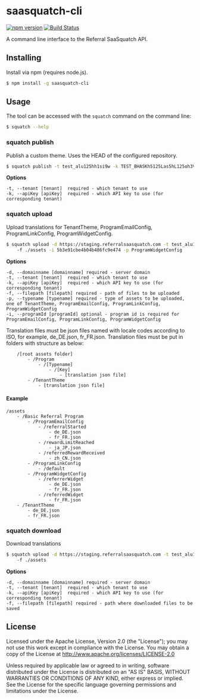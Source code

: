 saasquatch-cli
==============

[![npm version](https://badge.fury.io/js/saasquatch-cli.svg)](http://badge.fury.io/js/saasquatch-cli)
[![Build Status](https://travis-ci.org/saasquatch/saasquatch-cli.svg?branch=master)](https://travis-ci.org/saasquatch/saasquatch-cli)

A command line interface to the Referral SaaSquatch API.


## Installing

Install via npm (requires node.js).

```bash
$ npm install -g saasquatch-cli
```


## Usage

The tool can be accessed with the `squatch` command on the command line:

```bash
$ squatch --help
```

### squatch publish

Publish a custom theme. Uses the HEAD of the configured repository.

```bash
$ squatch publish -t test_alu125hh1si9w -k TEST_BHASKh5125Las5hL125oh3VbLmPxUSs
```

**Options**

```
-t, --tenant [tenant]  required - which tenant to use
-k, --apiKey [apiKey]  required - which API key to use (for corresponding tenant)
```

### squatch upload

Upload translations for TenantTheme, ProgramEmailConfig, ProgramLinkConfig, ProgramWidgetConfig.

```bash
$ squatch upload -d https://staging.referralsaasquatch.com -t test_alu125hh1si9w -k TEST_BHASKh5125Las5hL125oh3VbLmPxUSs 
    -f ./assets -i 5b3e91cbe4b04b486fc9e474 -p ProgramWidgetConfig
```

**Options**
```
-d, --domainname [domainname] required - server domain
-t, --tenant [tenant]  required - which tenant to use
-k, --apiKey [apiKey]  required - which API key to use (for corresponding tenant)
-f, --filepath [filepath] required - path of files to be uploaded
-p, --typename [typename] required - type of assets to be uploaded, one of TenantTheme, ProgramEmailConfig, ProgramLinkConfig, ProgramWidgetConfig
-i, --programId [programId] optional - program id is required for ProgramEmailConfig, ProgramLinkConfig, ProgramWidgetConfig
```

Translation files must be json files named with locale codes according to ISO, for example, de_DE.json, fr_FR.json.
Translation files must be put in folders with structure as below:

```
    /[root assets folder]
        - /Program
            - /[Typename]
                - /[Key]
                    - [translation json file]
        - /TenantTheme
            - [translation json file]
```

#### Example
```
/assets
    - /Basic Referral Program
        - /ProgramEmailConfig
            - /referralStarted
                - de_DE.json
                - fr_FR.json
            - /rewardLimitReached
                - ja_JP.json
            - /referredRewardReceived
                - zh_CN.json
        - /ProgramLinkConfig
            - /default
        - /ProgramWidgetConfig
            - /referrerWidget
                - de_DE.json
                - fr_FR.json
            - /referredWidget
                - fr_FR.json
    - /TenantTheme
        - de_DE.json
        - fr_FR.json
```

### squatch download
Download translations 

```bash
$ squatch upload -d https://staging.referralsaasquatch.com -t test_alu125hh1si9w -k TEST_BHASKh5125Las5hL125oh3VbLmPxUSs 
    -f ./assets
```

**Options**

```
-d, --domainname [domainname] required - server domain
-t, --tenant [tenant]  required - which tenant to use
-k, --apiKey [apiKey]  required - which API key to use (for corresponding tenant)
-f, --filepath [filepath] required - path where downloaded files to be saved
```

## License

Licensed under the Apache License, Version 2.0 (the "License"); you may not use this work except in compliance with the License. You may obtain a copy of the License at http://www.apache.org/licenses/LICENSE-2.0

Unless required by applicable law or agreed to in writing, software distributed under the License is distributed on an "AS IS" BASIS, WITHOUT WARRANTIES OR CONDITIONS OF ANY KIND, either express or implied. See the License for the specific language governing permissions and limitations under the License.
